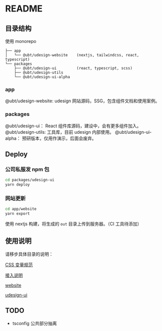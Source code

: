 # README

## 目录结构

使用 monorepo

```
├── app
│   └── @ubt/udesign-website    (nextjs, tailwindcss, react, typescript)
└── packages
    ├── @ubt/udesign-ui         (react, typescript, scss)
    ├── @ubt/udesign-utils
    └── @ubt/udesign-ui-alpha
```

### app

@ubt/udesign-website: udesign 网站源码，SSG，包含组件文档和使用案例。

### packages

@ubt/udesign-ui： React 组件库源码，建设中，会有更多组件加入。
@ubt/udesign-utils: 工具库，目前 udesign 内部使用。
@ubt/udesign-ui-alpha： 预研版本，仅用作演示，后面会废弃。

## Deploy

### 公司私服发 npm 包

```bash
cd packages/udesign-ui
yarn deploy
```

### 网站更新

```bash
cd app/website
yarn export
```

使用 nextjs 构建，将生成的 `out` 目录上传到服务器。（CI 工具待添加）

## 使用说明

请移步具体目录的说明：

[CSS 变量规范](app\website\src\docs\guide\css-variables.md)

[接入说明](app\website\src\docs\guide\quick-start.md)

[website](app/website/readme.md)

[udesign-ui](packages/udesign-ui/readme.md)

## TODO

- tsconfig 公共部分抽离
